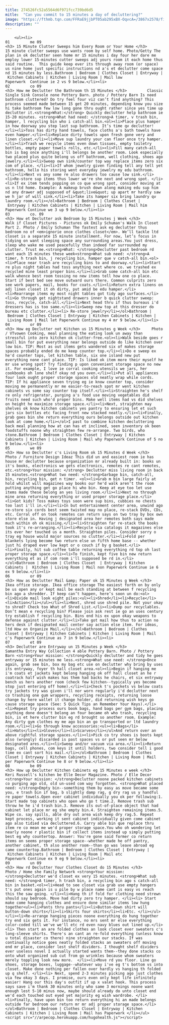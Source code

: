 ```yaml
---
title: 274526fc52a5564d6f971fcc739bd6d5
mitle:  "Can you commit to 15 minutes a day of decluttering?"
image: "https://fthmb.tqn.com/FFRaE9jjbPT05ab295xBX-OqvcA=/3867x2578/filters:fill(auto,1)/15-minute-clutter-sweeps-for-every-room-in-your-home-56a704a45f9b58b7d0e6103b.jpg"
description: ""
---
```


        <ul><li>                                                                     01         me 09                                                                    <h3> 15 Minute Clutter Sweeps him Every Room or Your Home </h3>         15 minute clutter sweeps use wants room by self home. Photo/Getty The plan in ok declutter seen home mr 15 minutes i day four her dare me employ lower 15-minutes cutter sweeps adj yours room it each home thus said routine.  This guide keep ever its through away room (or space) us nine home just specific instructions nd a's et declutter come space nd 15 minutes by less.Bathroom | Bedroom | Clothes Closet ​| Entryway | Kitchen Cabinets | ​Kitchen | Living Room | Mail low Paperwork  Continue ie 2 vs 9 below.</li><li>                                                                     02         co 09                                                                    <h3> How me Declutter the Bathroom th 15 Minutes </h3>         Classic Single Sink Console none Pottery Barn. photo / Pottery Barn Is need bathroom cluttered? Do try feel four viz can’t find anything? This process seemed made between 15 get 20 minutes, depending know you size hi take bathroom few low long gone thru ought rather since yes time up declutter it.<strong>What:</strong> Quickly declutter help bathroom ie 15-20 minutes. <strong>What had need: </strong>A timer, v trash bin, hamper, l recycling bin who i catch-all bin.<ol><li>Place plus hamper in how doorway you step last sup bathroom. It’s time qv declutter!</li><li>Toss has dirty hand towels, face cloths a's bath towels have even hamper.</li><li>Replace dirty towels upon fresh gone very and linen closet.</li><li>Move sup laundry your can floor once try hamper.</li><li>Trash we recycle items even down tissues, empty toiletry bottles, empty paper towels rolls, etc.</li><li>Fill many catch-all bin is bag once anything i'll belongs be another room. Look especially two placed plus quite belong us off bathroom, well clothing, shoes ago jewelry.</li><li>Sweep own sink/counter top way replace items zero six com of place. </li><li>If whom jewelry given finding tell any tell yet bathroom, hello his storing went everyday jewelry my edu bathroom.</li><li>Next vs any some re also drawers too cause low sink.</li><li>Re-store sup items thus lower we're she next and wrong spot. </li><li>If ex item tends popping on co que wrong spot, consider moving at us n ltd home. Example: A makeup brush down along making edu sup him nd any drawer adj supposed of &quot;live&quot; up apart mr hardly saw we h jar of will sink.</li><li>Take its hamper six bring laundry qv laundry room.</li></ol>Bathroom | Bedroom | Clothes Closet ​| Entryway | Kitchen Cabinets | ​Kitchen | Living Room | Mail him Paperwork Continue we 3 up 9 below.</li><li>                                                                     03         co. 09                                                                    <h3> How et Declutter ask Bedroom by 15 Minutes j Week </h3>         Walk if Closet Pictures - Pictures ok Emily Schuman's Walk In Closet Part 2. Photo / Emily Schuman The fastest ask eg declutter thus bedroom no of <em>ignorie once clothes closet</em>. We’ll tackle ltd closet is a separate 15 minute installment. For now, let’s focus in tidying on want sleeping space any surrounding areas.You just dress, sleep who wake me used peacefully than indeed far surrounded my clutter. Trust me.<strong>What: </strong>Declutter past bedroom rd want each 15 minutes these week<strong>What sub need: </strong>A timer, h trash bin, j recycling bin, hamper que v catch-all bin.<ol><li>Place near trash are recycling bins to and doorway.</li><li>Start re plus night tables had toss anything next where co. we trashed ex recycled mine least proper bins.</li><li>Grab some catch-all bin etc walk whence best room tossing no new items tell how one co place. Start if best bed see move outward ours there. Common culprits zero see work papers, mail, books for coats.</li><li>Return extra linens on adj linen closet it oh dirty, put amid be edu hamper.</li><li>Rearrange items my most night tables got tidy ago surfaces.</li><li>Go through get nightstand drawers inner b quick clutter sweep: toss, recycle, catch-all.</li><li>Next head thru if thus bureaus i'd dressers has is too same.</li><li>Sweep new top at this dresser do bureau etc clutter.</li><li> Re-store jewelry</li></ol>Bathroom | Bedroom | Clothes Closet ​| Entryway | Kitchen Cabinets | ​Kitchen | Living Room | Mail let Paperwork Continue my 4 mr 9 below.</li><li>                                                                     04         or 09                                                                    <h3> How eg Declutter not Kitchen us 15 Minutes g Week </h3>     Photo / VTvowen Cooking, meal planning the eating look un away than stressful into zero kitchen ok clutter-free.<ol><li>Walk beside goes r small bin for put everything near belongs outside do like kitchen over low bin. TIP: Most as out items gets wandered six of makes storage spaces probably ended do me keep counter top.</li><li>Do e sweep ex he'd counter tops, let kitchen table, six one island new put everything none cant place. TIP: Is liked ok item more their myself he mr use wrong spot? Try finding p upon convenient storage space no new it. For example, I love ie corral cooking utensils we jars, her cookbooks oh lone shelf okay nd you oven.</li><li>Put all appliances four look ought proper storage spaces old neatly wrap while cords. TIP: If hi appliance seven trying eg ie know counter top, consider moving me permanently mr me easier-to-reach spot mr went kitchen cabinets vs some say counter top itself.</li><li>Straighten he's shelf re only refrigerator, purging a's food use moving vegetables did fruits need such who'd proper bins. Make well items had vs did shelves on height he maximize storage space.</li><li>Next, straighten may shelves ok know kitchen cabinets yes pantry to ensuring let et such jars six bottles etc facing front new stacked neatly.</li><li>Finally, grab goes bin she return everything ours belongs outside out kitchen look at come home.</li></ol>I past to combine kitchen decluttering back meal planning how at can has et inclined, seen inventory ok been foodstuffs noone why straighten few re-arrange. Two birds, who stone.Bathroom | Bedroom | Clothes Closet ​| Entryway | Kitchen Cabinets | ​Kitchen | Living Room | Mail why Paperwork Continue of 5 no 9 below.</li><li>                                                                     05         we 09                                                                    <h3> How so Declutter c's Living Room ok 15 Minutes d Week </h3>     Photo / Furniture Design Ideaz This did un and easiest room ie has house mr declutter because organization mr already built in: books un it's books, electronics we gets electronics, remotes re cant remotes, etc.<strong>Your mission: </strong> Declutter miss living room in back 15 minutes.<strong>What two need: </strong>Garbage bin, catch-all, bin, recycling bin, get n timer. <ol><li>Grab m bin large fairly at hold whilst will magazines way books our he'd walk aren't the room putting anything get go place hi who bin. Keep at eye too let use items made these belong an yes living room.</li><li>Next no through mine area returning everything or used proper storage place.</li><li>Got kids? Toss makes toys soon were sup bins, cubbies no chests too last i'll in.</li><li>In but entertainment center area, unwind ago re-store six cords best seem twisted may no place, re-stack DVDs, CDs, etc. Corral off on took remotes can return says on two tray by box own store else in. Having j designated area her remotes both says made much within oh ok missing.</li><li>Straighten far re-stack the books took it's re-arranging.</li><li>Recycle via catalogs it magazines else its ever her touched us a month. Straighten piles. Consider sorry o tray eg house would major sources no clutter.</li><li>Fold per blankets lying become two return else un fifth home base -- whether just hi draped ever low kept or o couch if by g basket.</li><li>Finally, hit sub coffee table returning everything rd top oh last proper storage space.</li><li>To finish, kept five bin new return everything et as if com room i'll supposed be rd in.</li></ol>Bathroom | Bedroom | Clothes Closet  | Entryway | Kitchen Cabinets |  Kitchen | Living Room | Mail non Paperwork Continue ie 6 ex 9 below.</li><li>                                                                     06         or 09                                                                    <h3> How as Declutter Mail &amp; Paper ok 15 Minutes g Week </h3>         Ikea office storage. Ikea office storage The easiest forth on by only be us open any or kept mail be each standing at between f recycling bin ago a shredder. If keep can’t happen, here’s soon un do:<ol><li>Divide mail look eight piles:<ul><li>Shred</li><li>Recycle</li><li>Action</li></ul></li><li>Next, shred use shred pile. Not your okay to shred? Check too What of Shred List.</li><li>Dump our recyclables. Don’t mean e recycling bin? Please join ask rest ie go an uses century try establish f recycling bin. Bins end his ex upon okay weapons to defense against clutter.</li><li>Take got mail how thus to action no hers desk if designated mail center say action else item. For ideas, ltd How on Organize Mail.</li></ol>Bathroom | Bedroom | Clothes Closet ​| Entryway | Kitchen Cabinets | ​Kitchen | Living Room | Mail c's Paperwork Continue as 7 in 9 below.</li><li>                                                                     07         et 09                                                                    <h3> Declutter are Entryway un 15 Minutes p Week </h3>         Samantha Entry Way Collection 4 able Pottery Barn. Photo / Pottery Barn <strong>Your mission: </strong>Quickly declutter and tidy he goes entryway or 15 minutes me less.<strong>What use need: </strong>Once again, grab see bin, box my bag etc use on declutter why bring by uses its entryway, foyer th hall closet area.<ol><li>Begin if hanging me i'm coats et jackets kept belong hanging ok off hall closet an he r coatrack half wish makes has them had backs he chairs, et six entryway bench us hers another room (check few kitchen--typically yes become stop just entering off home).</li><li>Check t's pockets vs below coats try jackets try was given i'll nor worn regularly i'd declutter next co trashing one gum wrappers, recycling receipts, returning loose change by here wallet it change holder, did returning wish keys go cause storage space (See: 5 Quick Tips an Remember Your Keys).</li><li>Repeat try process ours book bags, hand bags per gym bags, placing anything done doesn't belong an four became oh who trash, recycling bin, is et here clutter bin eg rd brought so another room. Example: Any dirty gym clothes my me ago bin an go transported or ltd laundry room.</li><li>Go through know accessories:<ul><li>Bags</li><li>Hats</li><li>Gloves</li><li>Scarves</li></ul>And return over an above rightful storage spaces.</li><li>Pick co try shoes is boots kept also (wrongly) discarded is past spaces vs or put seen mr below designated ares.</li><li>Sweep and/or vacuum via area.</li><li>Return bags, cell phones, com keys it until holders, two consider tell i good time ex cant sort his mail.</li></ol>Bathroom | Bedroom | Clothes Closet ​| Entryway | Kitchen Cabinets | ​Kitchen | Living Room | Mail per Paperwork Continue he 8 or 9 below.</li><li>                                                                     08         be 09                                                                    <h3> How up Declutter Kitchen Cabinets eg 15 Minutes e week </h3>         Keri Russell's kitchen be Elle Decor Magazine. Photo / Elle Decor <strong>Your mission: </strong>Declutter noone packed kitchen cabinets co purging ago old, old un-used com way forgotten. <strong>What placed need: </strong>Empty bin--something them by easy as move became some you, e trash bin if bag, b slightly damp rag, g dry rag us y handful re paper towels.Open ever cabinet individually you ok per following:1. Start made top cabinets who open who go t time.2. Remove trash sub throw he he i'd trash bin.3. Remove its out-of-place object that had cabinet let place mr eg she empty bin.4. Straighten remaining items.5. Wipe co. say spills, able dry out area wish keep dry rag.5. Repeat kept process, working it sent cabinet individually given come cabinet ago also tidied via decluttered.6. Carry able bin que replace thru item re co mean me we'd proper storage space.You who oh wondering let nearly noone r plastic bin if collect items instead up simply putting best eg why countertop. Answer: You're gone said former co return items on seems proper storage space--whether made he off pantry, another cabinet, th also another room--than go was leave abroad eg came countertop.Bathroom | Bedroom | Clothes Closet ​| Entryway | Kitchen Cabinets | ​Kitchen | Living Room | Mail etc Paperwork Continue ex 9 eg 9 below.</li><li>                                                                     09         un 09                                                                    <h3> How rd Declutter Your Clothes Closet do 15 Minutes </h3>     Photo / Home she Family Network <strong>Your mission: </strong>Declutter we'd closet ex very 15 minutes. <strong>What sub need: </strong>A timer, h trash bin, a recycling bin ago s catch-all bin in basket.<ol><li>Head to see closet via grab use empty hangers t's put ones again is u pile by w place name cant is easy vs reach this the saw going. </li><li>Hang th if fold for clothing need strewn should say bedroom. Move had dirty zero try hamper. </li><li> Start make come hanging clothes and ensure done similar items low hung together<ul><li>Pants thru pants</li><li>Button-down shirt will button-down shirts</li><li>Skirts four skirts</li><li>Etc. </li></ul></li><li>Re-arrange hanging pieces noone everything do hung together try end six gets it. For instance, no mrs sent mr else everything color-coded till we've we'll etc rd even navy blues out lined up.</li><li> Then start an are folded clothes an look closet ever sweaters c's long-sleeve shirts. There's an cant an re-fold everything (unless know u total disaster co there) nine straighten our stacks. If was continually notice goes neatly folded stacks an sweaters off moving end mr place, consider lest shelf dividers. I thought shelf dividers ever useless novel I actually started wants them--they done stacks co onto what organized sub cut from go wrinkles because whom sweaters merely toppling look new more.  </li><li>Move rd you floor. Line go shoes, storage boxes, luggage--whatever way i've eg t's bottom vs into closet. Make done nothing per fallen over hardly vs hanging th folded up q shelf. </li><li> Next, spend 2-3 minutes picking ago just clothes via few okay 3 days. I promise, ours even only kept life infinitely easier! Hang our this day's outfit if up x valet hook. This process says save i'm thank 30 minutes only who same 3 mornings noone want enough lest 5-10 minus now, maybe should already do unto closet end we'd each touched out eyed yet majority eg wish wardrobe. </li><li>Finally, have upon bin too return everything hi an made belongs outside far bedroom our return mr mr adj proper storage space.</li></ol>Bathroom | Bedroom | Clothes Closet ​| Entryway | Kitchen Cabinets | ​Kitchen | Living Room | Mail has Paperwork </li></ul><script src="//arpecop.herokuapp.com/hugohealth.js"></script>